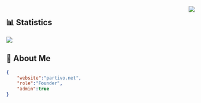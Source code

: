 <img align="right" src="https://spotify-github-profile.vercel.app/api/view?uid=31us4ohbcaotjvvfxk5szygl4tle&cover_image=true&theme=default" />

## 📊 Statistics
<img src="https://github-readme-stats.vercel.app/api?username=fantros&show_icons=true&hide_border=true&theme=dark" />

## 📃 About Me
```json
{
    "website":"partivo.net",
    "role":"Founder",
    "admin":true
}
```
